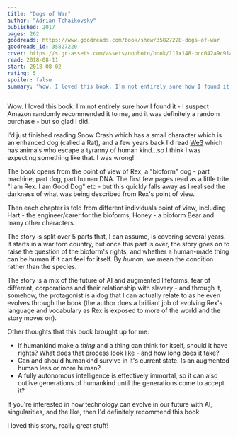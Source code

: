 ```yaml
---
title: "Dogs of War"
author: "Adrian Tchaikovsky"
published: 2017
pages: 262
goodreads: https://www.goodreads.com/book/show/35827220-dogs-of-war
goodreads_id: 35827220
cover: https://s.gr-assets.com/assets/nophoto/book/111x148-bcc042a9c91a29c1d680899eff700a03.png
read: 2018-08-11
start: 2018-08-02
rating: 5
spoiler: false
summary: "Wow. I loved this book. I'm not entirely sure how I found it - I suspect Amazon randomly recommended it to me, and it was definitely a random purchase - but so glad I did."
---
```


Wow. I loved this book. I'm not entirely sure how I found it - I suspect Amazon randomly recommended it to me, and it was definitely a random purchase - but so glad I did.  
  
I'd just finished reading Snow Crash which has a small character which is an enhanced dog (called a Rat), and a few years back I'd read [We3](https://www.goodreads.com/book/show/22358.We3) which has animals who escape a tyranny of human kind…so I think I was expecting something like that. I was wrong!  
  
The book opens from the point of view of Rex, a "bioform" dog - part machine, part dog, part human DNA. The first few pages read as a little trite "I am Rex. I am Good Dog" etc - but this quickly falls away as I realised the darkness of what was being described from Rex's point of view.  
  
Then each chapter is told from different individuals point of view, including Hart - the engineer/carer for the bioforms, Honey - a bioform Bear and many other characters.  
  
The story is split over 5 parts that, I can assume, is covering several years. It starts in a war torn country, but once this part is over, the story goes on to raise the question of the bioform's rights, and whether a human-made thing can be human if it can feel for itself. By _human_, we mean the condition rather than the species.  
  
The story is a mix of the future of AI and augmented lifeforms, fear of different, corporations and their relationship with slavery - and through it, somehow, the protagonist is a dog that I can actually relate to as he even evolves through the book (the author does a brilliant job of evolving Rex's language and vocabulary as Rex is exposed to more of the world and the story moves on).  
  
Other thoughts that this book brought up for me:  
  
- If humankind make a _thing_ and a thing can think for itself, should it have rights? What does that process look like - and how long does it take?  
- Can and should humankind survive in it's current state. Is an augmented human less or more human?  
- A fully autonomous intelligence is effectively immortal, so it can also outlive generations of humankind until the generations come to accept it?  
  
If you're interested in how technology can evolve in our future with AI, singularities, and the like, then I'd definitely recommend this book.  
  
I loved this story, really great stuff!
